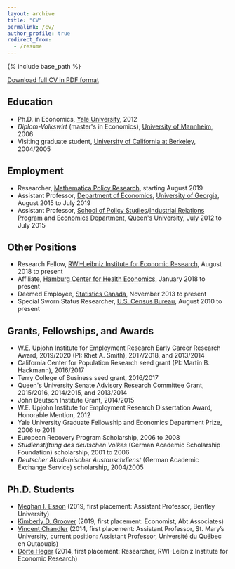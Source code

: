 ```yaml
---
layout: archive
title: "CV"
permalink: /cv/
author_profile: true
redirect_from:
  - /resume
---
```


{% include base_path %}

[Download full CV in PDF format](https://rvpohl.github.io/files/CV_RVPohl.pdf)

## Education

* Ph.D. in Economics, [Yale University](https://economics.yale.edu), 2012
* *Diplom-Volkswirt* (master's in Economics), [University of Mannheim](https://www.vwl.uni-mannheim.de/en/), 2006
* Visiting graduate student, [University of California at Berkeley](https://www.econ.berkeley.edu), 2004/2005

## Employment

* Researcher, [Mathematica Policy Research](https://www.mathematica-mpr.com), starting August 2019
* Assistant Professor, [Department of Economics](http://www.terry.uga.edu/academics/offices/economics/), [University of Georgia](https://www.uga.edu), August 2015 to July 2019
* Assistant Professor, [School of Policy Studies](https://www.queensu.ca/sps/home)/[Industrial Relations Program](https://mir.queensu.ca) and [Economics Department](https://www.econ.queensu.ca), [Queen's University](https://www.queensu.ca), July 2012 to July 2015

## Other Positions

* Research Fellow, [RWI–Leibniz Institute for Economic Research](http://en.rwi-essen.de), August 2018 to present
* Affiliate, [Hamburg Center for Health Economics](https://www.hche.uni-hamburg.de), January 2018 to present
* Deemed Employee, [Statistics Canada](https://www.statcan.gc.ca/eng/start), November 2013 to present
* Special Sworn Status Researcher, [U.S. Census Bureau](https://www.census.gov), August 2010 to present

## Grants, Fellowships, and Awards

* W.E. Upjohn Institute for Employment Research Early Career Research Award, 2019/2020 (PI: Rhet A. Smith), 2017/2018, and  2013/2014
* California Center for Population Research seed grant (PI: Martin B. Hackmann), 2016/2017
* Terry College of Business seed grant, 2016/2017
* Queen's University Senate Advisory Research Committee Grant, 2015/2016, 2014/2015, and 2013/2014
* John Deutsch Institute Grant, 2014/2015
* W.E. Upjohn Institute for Employment Research Dissertation Award, Honorable Mention, 2012
* Yale University Graduate Fellowship and Economics Department Prize, 2006 to 2011
* European Recovery Program Scholarship, 2006 to 2008
* *Studienstiftung des deutschen Volkes* (German Academic Scholarship Foundation) scholarship, 2001 to 2006
* *Deutscher Akademischer Austauschdienst* (German Academic Exchange Service) scholarship, 2004/2005

## Ph.D. Students

* [Meghan I. Esson](https://sites.google.com/view/meghan-i-esson/home) (2019, first placement: Assistant Professor, Bentley University)
* [Kimberly D. Groover](https://sites.google.com/view/kimberlydgroover/home) (2019, first placement: Economist, Abt Associates)
* [Vincent Chandler](https://sites.google.com/view/meghan-i-esson/home) (2014, first placement: Assistant Professor, St. Mary’s University, current position: Assistant Professor, Université du Québec en Outaouais)
* [Dörte Heger](http://en.rwi-essen.de/dorte-heger) (2014, first placement: Researcher, RWI–Leibniz Institute for Economic Research)